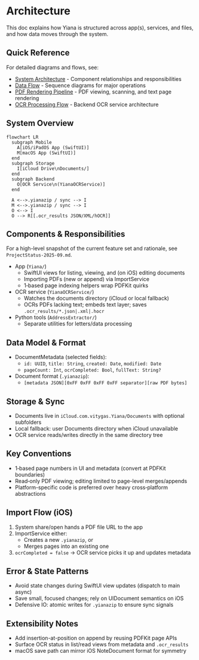 # Architecture

This doc explains how Yiana is structured across app(s), services, and files, and how data moves through the system.

## Quick Reference

For detailed diagrams and flows, see:
- [System Architecture](diagrams/system-architecture.md) - Component relationships and responsibilities
- [Data Flow](diagrams/data-flow.md) - Sequence diagrams for major operations
- [PDF Rendering Pipeline](diagrams/pdf-rendering-pipeline.md) - PDF viewing, scanning, and text page rendering
- [OCR Processing Flow](diagrams/ocr-processing-flow.md) - Backend OCR service architecture

## System Overview
```mermaid
flowchart LR
  subgraph Mobile
    A[iOS/iPadOS App (SwiftUI)]
    M[macOS App (SwiftUI)]
  end
  subgraph Storage
    I[iCloud Drive\nDocuments/]
  end
  subgraph Backend
    O[OCR Service\n(YianaOCRService)]
  end

  A <-->.yianazip / sync --> I
  M <-->.yianazip / sync --> I
  O <--> I
  O --> R[[.ocr_results JSON/XML/hOCR]]
```

## Components & Responsibilities
For a high-level snapshot of the current feature set and rationale, see `ProjectStatus-2025-09.md`.
- App (`Yiana/`)
  - SwiftUI views for listing, viewing, and (on iOS) editing documents
  - Importing PDFs (new or append) via ImportService
  - 1‑based page indexing helpers wrap PDFKit quirks
- OCR service (`YianaOCRService/`)
  - Watches the documents directory (iCloud or local fallback)
  - OCRs PDFs lacking text; embeds text layer; saves `.ocr_results/*.json|.xml|.hocr`
- Python tools (`AddressExtractor/`)
  - Separate utilities for letters/data processing

## Data Model & Format
- DocumentMetadata (selected fields):
  - `id: UUID`, `title: String`, `created: Date`, `modified: Date`
  - `pageCount: Int`, `ocrCompleted: Bool`, `fullText: String?`
- Document format (`.yianazip`):
  - `[metadata JSON][0xFF 0xFF 0xFF 0xFF separator][raw PDF bytes]`

## Storage & Sync
- Documents live in `iCloud.com.vitygas.Yiana/Documents` with optional subfolders
- Local fallback: user Documents directory when iCloud unavailable
- OCR service reads/writes directly in the same directory tree

## Key Conventions
- 1‑based page numbers in UI and metadata (convert at PDFKit boundaries)
- Read‑only PDF viewing; editing limited to page-level merges/appends
- Platform-specific code is preferred over heavy cross‑platform abstractions

## Import Flow (iOS)
1) System share/open hands a PDF file URL to the app
2) ImportService either:
   - Creates a new `.yianazip`, or
   - Merges pages into an existing one
3) `ocrCompleted = false` → OCR service picks it up and updates metadata

## Error & State Patterns
- Avoid state changes during SwiftUI view updates (dispatch to main async)
- Save small, focused changes; rely on UIDocument semantics on iOS
- Defensive IO: atomic writes for `.yianazip` to ensure sync signals

## Extensibility Notes
- Add insertion-at-position on append by reusing PDFKit page APIs
- Surface OCR status in list/read views from metadata and `.ocr_results`
- macOS save path can mirror iOS NoteDocument format for symmetry

